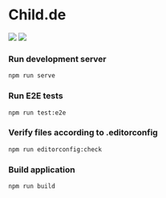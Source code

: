 # Child.de

[![](https://github.com/alexmozheyko/childde/workflows/E2E%20tests/badge.svg)](https://github.com/alexmozheyko/childde/actions?query=workflow%3A%22E2E+tests%22)
[![](https://github.com/alexmozheyko/childde/workflows/EditorConfig/badge.svg)](https://github.com/alexmozheyko/childde/actions?query=workflow%3AEditorConfig)

### Run development server
```
npm run serve
```

### Run E2E tests
```
npm run test:e2e
```

### Verify files according to .editorconfig
```
npm run editorconfig:check
```

### Build application
```
npm run build
```
